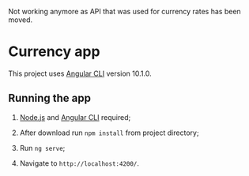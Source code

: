 Not working anymore as API that was used for currency rates has been moved.

# Currency app

This project uses  [Angular CLI](https://github.com/angular/angular-cli) version 10.1.0.

## Running the app

1. [Node.js](https://nodejs.org/en/) and [Angular CLI](https://github.com/angular/angular-cli) required;

2. After download run `npm install` from project directory;

3. Run `ng serve`; 

4. Navigate to `http://localhost:4200/`.
